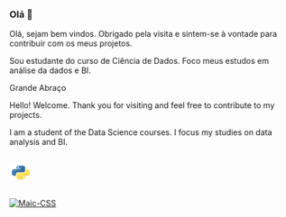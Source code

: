 
### Olá 👋

Olá, sejam bem vindos. Obrigado pela visita e sintem-se à vontade para contribuir com os meus projetos.

Sou estudante do curso de Ciência de Dados.
Foco meus estudos em análise da dados e BI. 

Grande Abraço

Hello! Welcome. Thank you for visiting and feel free to contribute to my projects.

I am a student of the Data Science courses.
I focus my studies on data analysis and BI.




  
<div style="display: inline_block"><br>
  <img align="center" alt="Python" height="30" width="40"  src="https://raw.githubusercontent.com/devicons/devicon/master/icons/python/python-original.svg">
</div>
  
##
  
  <div>
    <a href="https://www.linkedin.com/in/pedrojadirborges">
    <img align="center" alt="Maic-CSS" height="" width="" src="https://img.shields.io/badge/LinkedIn-0077B5?style=for-the-badge&logo=linkedin&logoColor=white">
  </div>
    
##
